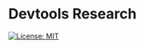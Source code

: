 # Devtools Research

[![License: MIT](https://img.shields.io/badge/License-MIT-blue.svg)](https://opensource.org/licenses/MIT)
